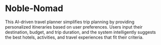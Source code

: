 # Noble-Nomad
This AI-driven travel planner simplifies trip planning by providing personalized itineraries based on user preferences. Users input their destination, budget, and trip duration, and the system intelligently suggests the best hotels, activities, and travel experiences that fit their criteria.
